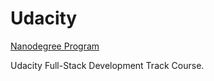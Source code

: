 # Udacity

[Nanodegree Program](https://www.udacity.com/nanodegree)

Udacity Full-Stack Development Track Course.
